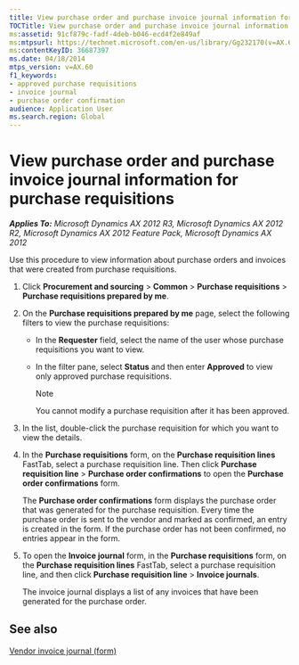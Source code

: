 ```yaml
---
title: View purchase order and purchase invoice journal information for purchase requisitions
TOCTitle: View purchase order and purchase invoice journal information for purchase requisitions
ms:assetid: 91cf879c-fadf-4deb-b046-ecd4f2e849af
ms:mtpsurl: https://technet.microsoft.com/en-us/library/Gg232170(v=AX.60)
ms:contentKeyID: 36687397
ms.date: 04/18/2014
mtps_version: v=AX.60
f1_keywords:
- approved purchase requisitions
- invoice journal
- purchase order confirmation
audience: Application User
ms.search.region: Global
---
```


# View purchase order and purchase invoice journal information for purchase requisitions 


_**Applies To:** Microsoft Dynamics AX 2012 R3, Microsoft Dynamics AX 2012 R2, Microsoft Dynamics AX 2012 Feature Pack, Microsoft Dynamics AX 2012_

Use this procedure to view information about purchase orders and invoices that were created from purchase requisitions.

1.  Click **Procurement and sourcing** \> **Common** \> **Purchase requisitions** \> **Purchase requisitions prepared by me**.

2.  On the **Purchase requisitions prepared by me** page, select the following filters to view the purchase requisitions:
    
      - In the **Requester** field, select the name of the user whose purchase requisitions you want to view.
    
      - In the filter pane, select **Status** and then enter **Approved** to view only approved purchase requisitions.
        

        > [!NOTE]
        > <P>You cannot modify a purchase requisition after it has been approved.</P>



3.  In the list, double-click the purchase requisition for which you want to view the details.

4.  In the **Purchase requisitions** form, on the **Purchase requisition lines** FastTab, select a purchase requisition line. Then click **Purchase requisition line** \> **Purchase order confirmations** to open the **Purchase order confirmations** form.
    
    The **Purchase order confirmations** form displays the purchase order that was generated for the purchase requisition. Every time the purchase order is sent to the vendor and marked as confirmed, an entry is created in the form. If the purchase order has not been confirmed, no entries appear in the form.

5.  To open the **Invoice journal** form, in the **Purchase requisitions** form, on the **Purchase requisition lines** FastTab, select a purchase requisition line, and then click **Purchase requisition line** \> **Invoice journals**.
    
    The invoice journal displays a list of any invoices that have been generated for the purchase order.

## See also

[Vendor invoice journal (form)](https://technet.microsoft.com/en-us/library/aa587621\(v=ax.60\))

  


